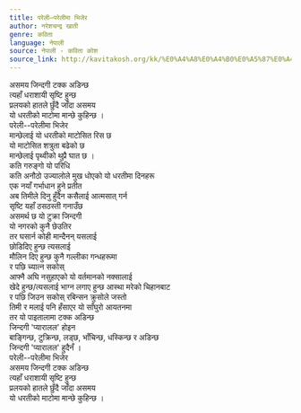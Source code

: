 ```yaml
---
title: परेली–परेलीमा भिजेर
author: नरेशचन्द्र खाती
genre: कविता
language: नेपाली
source: नेपाली - कविता कोश
source_link: http://kavitakosh.org/kk/%E0%A4%A8%E0%A4%B0%E0%A5%87%E0%A4%B6%E0%A4%9A%E0%A4%A8%E0%A5%8D%E0%A4%A6%E0%A5%8D%E0%A4%B0_%E0%A4%96%E0%A4%BE%E0%A4%A4%E0%A5%80
---
```


असमय जिन्दगी टक्क अडिन्छ  
त्यहाँ धराशायी सृष्टि हुन्छ  
प्रलयको हातले छुँदै जाँदा असमय  
यो धरतीको माटोमा मान्छे कुहिन्छ ।  
परेली--परेलीमा भिजेर  
मान्छेलाई यो धरतीको माटोसित रिस छ  
यो माटोसित शत्रुता बढेको छ  
मान्छेलाई पृथ्वीको थुप्रै घात छ ।  
कति गरुङ्गो यो परिधि  
कति अनौठो उज्यालोले मुख धोएको यो धरतीमा दिनहरू  
एक नयाँ गर्भाधान हुने प्रतीत  
अब तिमीले दिनु हुँदैन कसैलाई आत्मसात् गर्न  
सृष्टि यहाँ ठसठस्ती गनाउँछ  
असमर्थ छ यो टुक्रा जिन्दगी  
यो नगरको कुनै छेउतिर  
तर घसार्न कोही मान्दैनन् यसलाई  
छोडिदिए हुन्छ त्यसलाई  
मौलिन दिए हुन्छ कुनै गल्लीका गन्धहरूमा  
र पछि च्यात्न सकोस्  
आफ्नै अघि नसुहाएको यो वर्तमानको नक्सालाई  
खेदे हुन्छ/त्यसलाई भाग्न लगाए हुन्छ आस्था मरेको चिहानबाट  
र पछि जिउन सकोस् रबिन्सन क्रुसोले जस्तो  
तिमी र मलाई पनि हँसाएर यो साँघुरो आयतनमा  
तर यो पाइतालामा टक्क अडिन्छ  
जिन्दगी 'प्यारालल' होइन  
बाङ्गिन्छ, टुक्रिन्छ, लड्छ, भाँचिन्छ, धस्किन्छ र अडिन्छ  
जिन्दगी 'प्यारालल' हुदैनँ ।  
परेली--परेलीमा भिजेर  
असमय जिन्दगी टक्क अडिन्छ  
त्यहाँ धराशायी सृष्टि हुन्छ  
प्रलयको हातले छुँदै जाँदा असमय  
यो धरतीको माटोमा मान्छे कुहिन्छ ।
